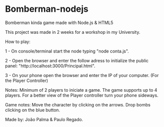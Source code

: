 # Bomberman-nodejs
Bomberman kinda game made with Node.js &amp; HTML5

This project was made in 2 weeks for a workshop in my University.

How to play:

1 - On console/terminal start the node typing "node conta.js".

2 - Open the browser and enter the follow adress to initialize the public panel: "http://localhost:3000/Principal.html".

3 - On your phone open the browser and enter the IP of your computer. (For the Player Controller)

Notes: Minimum of 2 players to iniciate a game.
       The game supports up to 4 players.
       For a better view of the Player controller turn your phone sideways.

Game notes: Move the character by clicking on the arrows.
            Drop bombs clicking on the blue button.

Made by: João Palma & Paulo Regado.
